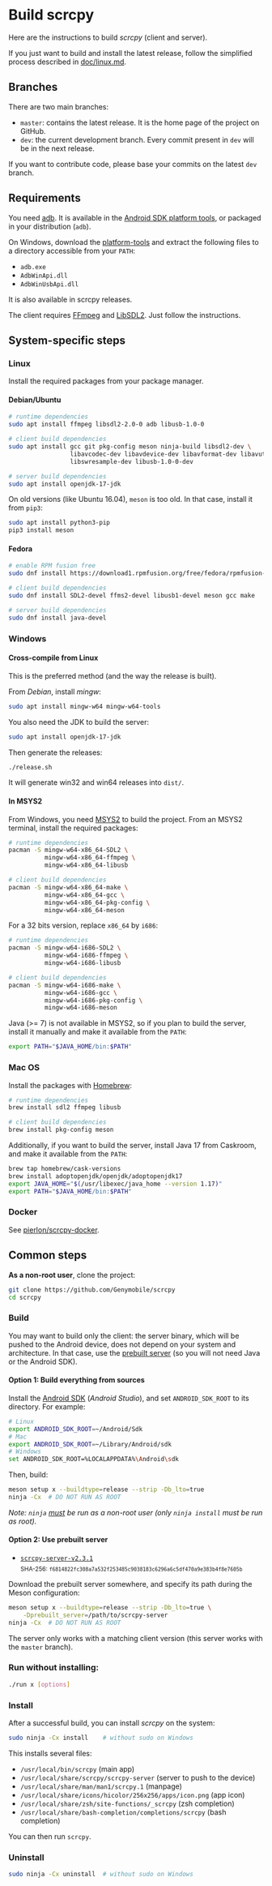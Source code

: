 # Build scrcpy

Here are the instructions to build _scrcpy_ (client and server).

If you just want to build and install the latest release, follow the simplified
process described in [doc/linux.md](linux.md).

## Branches

There are two main branches:
 - `master`: contains the latest release. It is the home page of the project on
   GitHub.
 - `dev`: the current development branch. Every commit present in `dev` will be
   in the next release.

If you want to contribute code, please base your commits on the latest `dev`
branch.


## Requirements

You need [adb]. It is available in the [Android SDK platform
tools][platform-tools], or packaged in your distribution (`adb`).

On Windows, download the [platform-tools][platform-tools-windows] and extract
the following files to a directory accessible from your `PATH`:
 - `adb.exe`
 - `AdbWinApi.dll`
 - `AdbWinUsbApi.dll`

It is also available in scrcpy releases.

The client requires [FFmpeg] and [LibSDL2]. Just follow the instructions.

[adb]: https://developer.android.com/studio/command-line/adb.html
[platform-tools]: https://developer.android.com/studio/releases/platform-tools.html
[platform-tools-windows]: https://dl.google.com/android/repository/platform-tools-latest-windows.zip
[ffmpeg]: https://en.wikipedia.org/wiki/FFmpeg
[LibSDL2]: https://en.wikipedia.org/wiki/Simple_DirectMedia_Layer



## System-specific steps

### Linux

Install the required packages from your package manager.

#### Debian/Ubuntu

```bash
# runtime dependencies
sudo apt install ffmpeg libsdl2-2.0-0 adb libusb-1.0-0

# client build dependencies
sudo apt install gcc git pkg-config meson ninja-build libsdl2-dev \
                 libavcodec-dev libavdevice-dev libavformat-dev libavutil-dev \
                 libswresample-dev libusb-1.0-0-dev

# server build dependencies
sudo apt install openjdk-17-jdk
```

On old versions (like Ubuntu 16.04), `meson` is too old. In that case, install
it from `pip3`:

```bash
sudo apt install python3-pip
pip3 install meson
```


#### Fedora

```bash
# enable RPM fusion free
sudo dnf install https://download1.rpmfusion.org/free/fedora/rpmfusion-free-release-$(rpm -E %fedora).noarch.rpm

# client build dependencies
sudo dnf install SDL2-devel ffms2-devel libusb1-devel meson gcc make

# server build dependencies
sudo dnf install java-devel
```



### Windows

#### Cross-compile from Linux

This is the preferred method (and the way the release is built).

From _Debian_, install _mingw_:

```bash
sudo apt install mingw-w64 mingw-w64-tools
```

You also need the JDK to build the server:

```bash
sudo apt install openjdk-17-jdk
```

Then generate the releases:

```bash
./release.sh
```

It will generate win32 and win64 releases into `dist/`.


#### In MSYS2

From Windows, you need [MSYS2] to build the project. From an MSYS2 terminal,
install the required packages:

[MSYS2]: http://www.msys2.org/

```bash
# runtime dependencies
pacman -S mingw-w64-x86_64-SDL2 \
          mingw-w64-x86_64-ffmpeg \
          mingw-w64-x86_64-libusb

# client build dependencies
pacman -S mingw-w64-x86_64-make \
          mingw-w64-x86_64-gcc \
          mingw-w64-x86_64-pkg-config \
          mingw-w64-x86_64-meson
```

For a 32 bits version, replace `x86_64` by `i686`:

```bash
# runtime dependencies
pacman -S mingw-w64-i686-SDL2 \
          mingw-w64-i686-ffmpeg \
          mingw-w64-i686-libusb

# client build dependencies
pacman -S mingw-w64-i686-make \
          mingw-w64-i686-gcc \
          mingw-w64-i686-pkg-config \
          mingw-w64-i686-meson
```

Java (>= 7) is not available in MSYS2, so if you plan to build the server,
install it manually and make it available from the `PATH`:

```bash
export PATH="$JAVA_HOME/bin:$PATH"
```

### Mac OS

Install the packages with [Homebrew]:

[Homebrew]: https://brew.sh/

```bash
# runtime dependencies
brew install sdl2 ffmpeg libusb

# client build dependencies
brew install pkg-config meson
```

Additionally, if you want to build the server, install Java 17 from Caskroom, and
make it available from the `PATH`:

```bash
brew tap homebrew/cask-versions
brew install adoptopenjdk/openjdk/adoptopenjdk17
export JAVA_HOME="$(/usr/libexec/java_home --version 1.17)"
export PATH="$JAVA_HOME/bin:$PATH"
```

### Docker

See [pierlon/scrcpy-docker](https://github.com/pierlon/scrcpy-docker).


## Common steps

**As a non-root user**, clone the project:

```bash
git clone https://github.com/Genymobile/scrcpy
cd scrcpy
```


### Build

You may want to build only the client: the server binary, which will be pushed
to the Android device, does not depend on your system and architecture. In that
case, use the [prebuilt server] (so you will not need Java or the Android SDK).

[prebuilt server]: #option-2-use-prebuilt-server


#### Option 1: Build everything from sources

Install the [Android SDK] (_Android Studio_), and set `ANDROID_SDK_ROOT` to its
directory. For example:

[Android SDK]: https://developer.android.com/studio/index.html

```bash
# Linux
export ANDROID_SDK_ROOT=~/Android/Sdk
# Mac
export ANDROID_SDK_ROOT=~/Library/Android/sdk
# Windows
set ANDROID_SDK_ROOT=%LOCALAPPDATA%\Android\sdk
```

Then, build:

```bash
meson setup x --buildtype=release --strip -Db_lto=true
ninja -Cx  # DO NOT RUN AS ROOT
```

_Note: `ninja` [must][ninja-user] be run as a non-root user (only `ninja
install` must be run as root)._

[ninja-user]: https://github.com/Genymobile/scrcpy/commit/4c49b27e9f6be02b8e63b508b60535426bd0291a


#### Option 2: Use prebuilt server

 - [`scrcpy-server-v2.3.1`][direct-scrcpy-server]  
   <sub>SHA-256: `f6814822fc308a7a532f253485c9038183c6296a6c5df470a9e383b4f8e7605b`</sub>

[direct-scrcpy-server]: https://github.com/Genymobile/scrcpy/releases/download/v2.3.1/scrcpy-server-v2.3.1

Download the prebuilt server somewhere, and specify its path during the Meson
configuration:

```bash
meson setup x --buildtype=release --strip -Db_lto=true \
    -Dprebuilt_server=/path/to/scrcpy-server
ninja -Cx  # DO NOT RUN AS ROOT
```

The server only works with a matching client version (this server works with the
`master` branch).


### Run without installing:

```bash
./run x [options]
```


### Install

After a successful build, you can install _scrcpy_ on the system:

```bash
sudo ninja -Cx install    # without sudo on Windows
```

This installs several files:

 - `/usr/local/bin/scrcpy` (main app)
 - `/usr/local/share/scrcpy/scrcpy-server` (server to push to the device)
 - `/usr/local/share/man/man1/scrcpy.1` (manpage)
 - `/usr/local/share/icons/hicolor/256x256/apps/icon.png` (app icon)
 - `/usr/local/share/zsh/site-functions/_scrcpy` (zsh completion)
 - `/usr/local/share/bash-completion/completions/scrcpy` (bash completion)

You can then run `scrcpy`.


### Uninstall

```bash
sudo ninja -Cx uninstall  # without sudo on Windows
```
